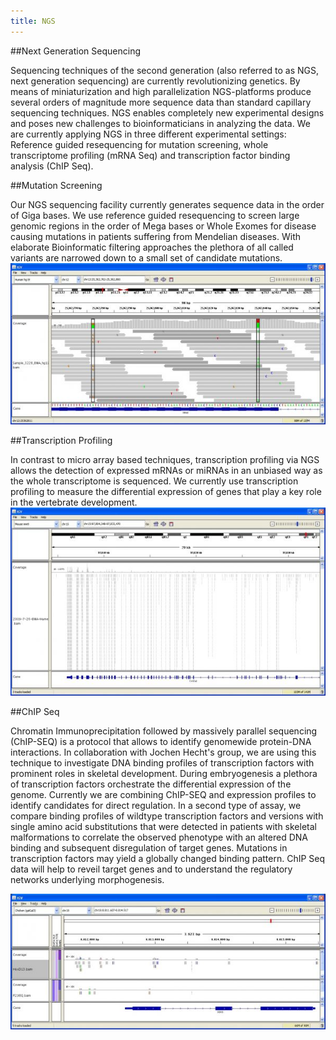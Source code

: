 ```yaml
---
title: NGS
---
```


##Next Generation Sequencing

Sequencing techniques of the second generation (also referred to as NGS, next generation sequencing) are currently revolutionizing genetics. By means of miniaturization and high parallelization NGS-platforms produce several orders of magnitude more sequence data than standard capillary sequencing techniques. NGS enables completely new experimental designs and poses new challenges to bioinformaticians in analyzing the data. We are currently applying NGS in three different experimental settings: Reference guided resequencing for mutation screening, whole transcriptome profiling (mRNA Seq) and transcription factor binding analysis (ChIP Seq).


##Mutation Screening

Our NGS sequencing facility currently generates sequence data in the order of Giga bases. We use reference guided resequencing to screen large genomic regions in the order of Mega bases or Whole Exomes for disease causing mutations in patients suffering from Mendelian diseases. With elaborate Bioinformatic filtering approaches the plethora of all called variants are narrowed down to a small set of candidate mutations. 
![Mutation Screening](/images/mutscreen.jpg)


##Transcription Profiling

In contrast to micro array based techniques, transcription profiling via NGS allows the detection of expressed mRNAs or miRNAs in an unbiased way as the whole transcriptome is sequenced. We currently use transcription profiling to measure the differential expression of genes that play a key role in the vertebrate development.
![Mutation Screening](/images/transcr_profile.jpg)



##ChIP Seq

Chromatin Immunoprecipitation followed by massively parallel sequencing (ChIP-SEQ) is a protocol that allows to identify genomewide protein-DNA interactions. In collaboration with Jochen Hecht's group, we are using this technique to investigate DNA binding profiles of transcription factors with prominent roles in skeletal development. During embryogenesis a plethora of transcription factors orchestrate the differential expression of the genome. Currently we are combining ChIP-SEQ and expression profiles to identify candidates for direct regulation. In a second type of assay, we compare binding profiles of wildtype transcription factors and versions with single amino acid substitutions that were detected in patients with skeletal malformations to correlate the observed phenotype with an altered DNA binding and subsequent disregulation of target genes.  Mutations in transcription factors may yield a globally changed binding pattern. ChIP Seq data will help to reveil target genes and to understand the regulatory networks underlying morphogenesis.

![Mutation Screening](/images/chipseq.jpg)

